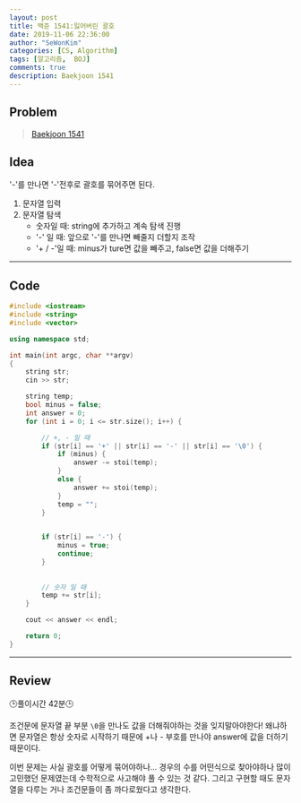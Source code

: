 ```yaml
---
layout: post
title: 백준 1541:잃어버린 괄호
date: 2019-11-06 22:36:00
author: "SeWonKim"
categories: [CS, Algorithm]
tags: [알고리즘,  BOJ]
comments: true
description: Baekjoon 1541
---
```


## Problem

> [Baekjoon 1541](https://www.acmicpc.net/problem/1541)



## Idea

'-'를 만나면 '-'전후로 괄호를 묶어주면 된다.

1. 문자열 입력
2. 문자열 탐색
    - 숫자일 때: string에 추가하고 계속 탐색 진행
    - '-' 일 때: 앞으로 '-'를 만나면 빼줄지 더할지 조작 
    - '+ / -'일 때: minus가 ture면 값을 빼주고, false면 값을 더해주기


---

## Code
```cpp
#include <iostream>
#include <string>
#include <vector>

using namespace std;

int main(int argc, char **argv)
{
	string str;
	cin >> str;

	string temp;
	bool minus = false;
	int answer = 0;
	for (int i = 0; i <= str.size(); i++) {

		// +, - 일 때
		if (str[i] == '+' || str[i] == '-' || str[i] == '\0') {
			if (minus) {
				answer -= stoi(temp);
			}
			else {
				answer += stoi(temp);
			}
			temp = "";
		}

		
		if (str[i] == '-') {
			minus = true;
			continue;
		}
		
		
		// 숫자 일 때
		temp += str[i];
	}

	cout << answer << endl;

	return 0;
}
```

---

## Review
🕒풀이시간 42분🕒     

조건문에 문자열 끝 부분 `\0`을 만나도 값을 더해줘야하는 것을 잊지말아야한다!
왜냐하면 문자열은 항상 숫자로 시작하기 때문에 +나 - 부호를 만나야 answer에 값을 더하기 때문이다.

이번 문제는 사실 괄호를 어떻게 묶어야하나... 경우의 수를 어떤식으로 찾아야하나 많이 고민했던 문제였는데 수학적으로 사고해야 풀 수 있는 것 같다.
그리고 구현할 때도 문자열을 다루는 거나 조건문들이 좀 까다로웠다고 생각한다.

